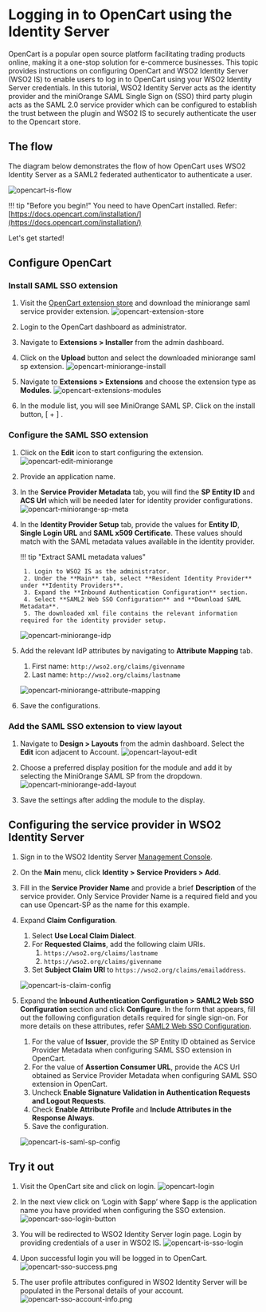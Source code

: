 # Logging in to OpenCart using the Identity Server

OpenCart is a popular open source platform facilitating trading products online, making it a one-stop solution for e-commerce businesses. This topic provides instructions on configuring OpenCart and WSO2 Identity Server (WSO2 IS) to enable users to log in to OpenCart using your WSO2 Identity Server credentials. In this tutorial, WSO2 Identity Server acts as the identity provider and the miniOrange SAML Single Sign on (SSO) third party plugin acts as the SAML 2.0 service provider which can be configured to establish the trust between the plugin and WSO2 IS to securely authenticate the user to the Opencart store.

## The flow

The diagram below demonstrates the flow of how OpenCart uses WSO2 Identity Server as a SAML2 federated authenticator to authenticate a user.

![opencart-is-flow]({{base_path}}/assets/img/tutorials/opencart-is-flow.png)

!!! tip "Before you begin!"
    You need to have OpenCart installed. Refer: [https://docs.opencart.com/installation/](https://docs.opencart.com/installation/)

Let's get started!

## Configure OpenCart

### Install SAML SSO extension

1. Visit the [OpenCart extension store](https://www.opencart.com/index.php?route=marketplace/extension) and download 
the miniorange saml service provider extension.
    ![opencart-extension-store]({{base_path}}/assets/img/tutorials/opencart-extension-store.png)

2. Login to the OpenCart dashboard as administrator.

3. Navigate to **Extensions > Installer** from the admin dashboard.

4. Click on the **Upload** button and select the downloaded miniorange saml sp extension.
    ![opencart-miniorange-install]({{base_path}}/assets/img/tutorials/opencart-miniorange-install.png)

5. Navigate to **Extensions > Extensions** and choose the extension type as **Modules**.
    ![opencart-extensions-modules]({{base_path}}/assets/img/tutorials/opencart-extensions-modules.png)

6. In the module list, you will see MiniOrange SAML SP. Click on the install button, [ + ] .

### Configure the SAML SSO extension

1. Click on the **Edit** icon to start configuring the extension.
    ![opencart-edit-miniorange]({{base_path}}/assets/img/tutorials/opencart-edit-miniorange.png)

2. Provide an application name.

3. In the **Service Provider Metadata** tab, you will find the **SP Entity ID** and **ACS Url** which will be needed 
later for identity provider configurations.
    ![opencart-miniorange-sp-meta]({{base_path}}/assets/img/tutorials/opencart-miniorange-sp-meta.png)

4. In the **Identity Provider Setup** tab, provide the values for **Entity ID**, **Single Login URL** and
**SAML x509 Certificate**. These values should match with the SAML metadata values available in the identity provider.

    !!! tip "Extract SAML metadata values"

        1. Login to WSO2 IS as the administrator.
        2. Under the **Main** tab, select **Resident Identity Provider** under **Identity Providers**.
        3. Expand the **Inbound Authentication Configuration** section.
        4. Select **SAML2 Web SSO Configuration** and **Download SAML Metadata**.
        5. The downloaded xml file contains the relevant information required for the identity provider setup.

    ![opencart-miniorange-idp]({{base_path}}/assets/img/tutorials/opencart-miniorange-idp.png)

5. Add the relevant IdP attributes by navigating to **Attribute Mapping** tab.
    1. First name: ```http://wso2.org/claims/givenname```
    2. Last name: ```http://wso2.org/claims/lastname```

    ![opencart-miniorange-attribute-mapping]({{base_path}}/assets/img/tutorials/opencart-miniorange-attribute-mapping.png)

6. Save the configurations.

### Add the SAML SSO extension to view layout

1. Navigate to **Design > Layouts** from the admin dashboard. Select the **Edit** icon adjacent to Account.
    ![opencart-layout-edit]({{base_path}}/assets/img/tutorials/opencart-layout-edit.png)

2. Choose a preferred display position for the module and add it by selecting the MiniOrange SAML SP from the dropdown.
    ![opencart-miniorange-add-layout]({{base_path}}/assets/img/tutorials/opencart-miniorange-add-layout.png)

3. Save the settings after adding the module to the display.

## Configuring the service provider in WSO2 Identity Server

1. Sign in to the WSO2 Identity Server [Management Console]({{base_path}}/setup/getting-started-with-the-management-console/).

2. On the **Main** menu, click **Identity > Service Providers > Add**.

3. Fill in the **Service Provider Name** and provide a brief **Description** of the service provider. Only 
Service Provider Name is a required field and you can use Opencart-SP as the name for this example.

4. Expand **Claim Configuration**.
    1. Select **Use Local Claim Dialect**.
    2. For **Requested Claims**, add the following claim URIs.
        1. ```https://wso2.org/claims/lastname```
        2. ```https://wso2.org/claims/givenname```
    3. Set **Subject Claim URI** to ```https://wso2.org/claims/emailaddress```.

    ![opencart-is-claim-config]({{base_path}}/assets/img/tutorials/opencart-is-claim-config.png)

5. Expand the **Inbound Authentication Configuration > SAML2 Web SSO Configuration** section and click **Configure**.
    In the form that appears, fill out the following configuration details required for single sign-on. 
    For more details on these attributes, refer 
    [SAML2 Web SSO Configuration]({{base_path}}/learn/configuring-inbound-authentication-for-a-service-provider#configuring-inbound-authentication-with-saml2-web-sso).
    1. For the value of **Issuer**, provide the SP Entity ID obtained as Service Provider Metadata when configuring
    SAML SSO extension in OpenCart.
    2. For the value of **Assertion Consumer URL**, provide the ACS Url obtained as Service Provider Metadata when configuring SAML SSO extension in OpenCart.
    3. Uncheck **Enable Signature Validation in Authentication Requests and Logout Requests**.
    4. Check **Enable Attribute Profile** and **Include Attributes in the Response Always**.
    5. Save the configuration.

    ![opencart-is-saml-sp-config]({{base_path}}/assets/img/tutorials/opencart-is-saml-sp-config.png)

## Try it out

1. Visit the OpenCart site and click on login.
    ![opencart-login]({{base_path}}/assets/img/tutorials/opencart-login.png)

2. In the next view click on ‘Login with $app’ where $app is the application name you have provided when configuring the SSO extension.
    ![opencart-sso-login-button]({{base_path}}/assets/img/tutorials/opencart-sso-login-button.png)

3. You will be redirected to WSO2 Identity Server login page. Login by providing credentials of a user in WSO2 IS.
    ![opencart-is-sso-login]({{base_path}}/assets/img/tutorials/opencart-is-sso-login.png)

4. Upon successful login you will be logged in to OpenCart.
    ![opencart-sso-success.png]({{base_path}}/assets/img/tutorials/opencart-sso-success.png)

5. The user profile attributes configured in WSO2 Identity Server will be populated in the Personal details of your
account.
    ![opencart-sso-account-info.png]({{base_path}}/assets/img/tutorials/opencart-sso-account-info.png)

